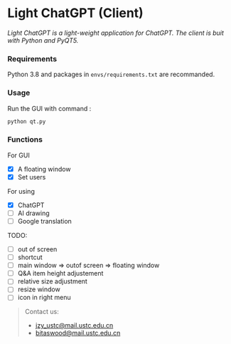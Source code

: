 # Light ChatGPT (Client)

*Light ChatGPT is a light-weight application for ChatGPT. The client is buit with Python and PyQT5.* 

### Requirements

Python 3.8 and packages in `envs/requirements.txt` are recommanded.


### Usage

Run the GUI with command :

```bash
python qt.py
```


### Functions

For GUI
- [x] A floating window
- [x] Set users

For using 
- [x] ChatGPT
- [ ] AI drawing
- [ ] Google translation 

TODO:
- [ ] out of screen
- [ ] shortcut
- [ ] main window => outof screen => floating window
- [ ] Q&A item height adjustement
- [ ] relative size adjustment
- [ ] resize window
- [ ] icon in right menu

> Contact us:
> - jzy_ustc@mail.ustc.edu.cn
> - bitaswood@mail.ustc.edu.cn